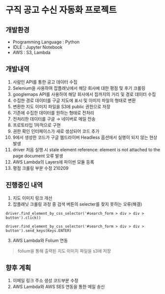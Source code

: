 # 구직 공고 수신 자동화 프로젝트
## 개발환경
- Programming Language : Python
- IDLE : Jupyter Notebook
- AWS : S3, Lambda

## 개발내역
01. 사람인 API를 통한 공고 데이터 수집
02. Selenium을 사용하여 잡플래닛에서 해당 회사에 대한 평점 및 후기 크롤링
03. googlemaps API를 사용하여 해당 회사에서 집까지의 거리 및 경로 데이터 수집
04. 수집한 경로 데이터를 구글 지도에 표시 및 이미지 파일의 형태로 변환
05. 변환한 지도 이미지 파일을 S3에 public 권한으로 저장
06. 기존에 수집한 데이터를 원하는 형태로 전처리
07. 전처리한 데이터를 구글 → 네이버로 메일 전송
08. 프로토타입 1차적으로 구현
09. 권한 확인 인터페이스가 새로 생성되어 코드 추가  
10. 9에서 생성한 코드가 구글 웹드라이버 Headless 옵션에서 실행이 되지 않는 현상 발생  
11. driver 처음 실행 시 stale element reference: element is not attached to the page document 오류 발생  
12. AWS Lambda의 Layers에 파이썬 모듈 등록
13. 평점 크롤링 부분 수정 210209

## 진행중인 내역
01. 지도 이미지 링크 개선
02. 잡플래닛 크롤링 과정 중 검색 버튼의 selecter를 찾지 못하는 오류(해결)
~~~
driver.find_element_by_css_selector('#search_form > div > div > button').click()
~~~
~~~
driver.find_element_by_css_selector('#search_form > div > div > button').send_keys(Keys.ENTER)
~~~
03. AWS Lambda와 Folium 연동
> folium을 통해 출력된 지도 이미지 파일을 s3에 저장  

## 향후 계획
01. 이메일 링크 주소 생성 코드부분 수정  
02. AWS Lambda와 AWS SES 연동을 통한 메일 송신  
